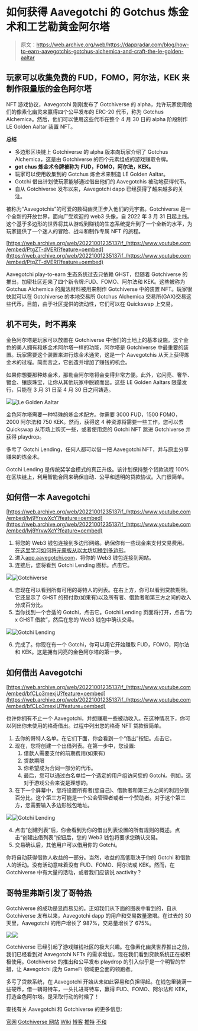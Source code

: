 # 如何获得 Aavegotchi 的 Gotchus 炼金术和工艺勒黄金阿尔塔

> 原文：<https://web.archive.org/web/https://dappradar.com/blog/how-to-earn-aavegotchis-gotchus-alchemica-and-craft-the-le-golden-aaltar>

## 玩家可以收集免费的 FUD，FOMO，阿尔法，KEK 来制作限量版的金色阿尔塔

NFT 游戏协议，Aavegotchi 刚刚发布了 Gotchiverse 的 alpha，允许玩家使用他们的像素化幽灵来赢得四个公平发布的 ERC-20 代币，称为 Gotchus Alchemica。然后，他们可以使用这些代币在整个 4 月 30 日的 alpha 阶段制作 LE Golden Aaltar 装置 NFT。

**总结**

*   多边形区块链上 Gotchiverse 的 alpha 版本向玩家介绍了 Gotchus Alchemica，这是由 Gotchiverse 的四个元素组成的游戏赚取令牌。
*   **got chus 炼金术令牌被称为 FUD，FOMO，阿尔法，KEK。**
*   玩家可以使用收集到的 Gotchus 炼金术来制造 LE Golden Aaltar。
*   Gotchi 借出计划使玩家能够通过借出他们的 Aavegotchis 被动地获得代币。
*   自从 Gotchiverse 发布以来，Aavegotchi dapp 已经获得了越来越多的关注。

被称为“Aavegotchis”的可爱的数码幽灵正步入他们的元宇宙。Gotchiverse 是一个全新的开放世界，面向广受欢迎的 web3 头像，自 2022 年 3 月 31 日起上线。这个基于多边形的世界将其从游戏到赚钱的生态系统提升到了一个全新的水平，为玩家提供了一个迷人的冒险、战斗和制作专属 NFT 的旅程。

[https://web.archive.org/web/20221001235137if_/https://www.youtube.com/embed/PtgZT-dVERI?feature=oembed](https://web.archive.org/web/20221001235137if_/https://www.youtube.com/embed/PtgZT-dVERI?feature=oembed)

Aavegotchi play-to-earn 生态系统过去只依赖 GHST，但随着 Gotchiverse 的推出，加密社区迎来了四个新令牌:FUD、FOMO、阿尔法和 KEK。这些被称为 Gotchus Alchemica 的魔法材料被用来制作 Gotchiverse 中的装置 NFT。玩家很快就可以在 Gotchiverse 的本地交易所 Gotchus Alchemica 交易所(GAX)交易这些代币。目前，由于社区提供的流动性，它们可以在 Quickswap 上交易。

## 机不可失，时不再来

金色阿尔塔是玩家可以放置在 Gotchiverse 中他们的土地上的基本设施。这个金色的美人拥有和炼金术阿尔塔一样的功能，阿尔塔是 Gotchiverse 中最重要的装置。玩家需要这个装置来进行炼金术通灵，这是一个 Aavegotchis 从天上获得炼金术的过程。简而言之，它创造并增加了赚钱的机会。

如果你想要那种炼金术，那勒金阿尔塔将会变得非常方便。此外，它闪亮、奢华、镀金、镶嵌珠宝，让你从其他玩家中脱颖而出。这些 LE Golden Aaltars 限量发行，只能在 3 月 31 日至 4 月 30 日之间铸造。

![](img/2538ef2d8acd5cca20f333930034dc99.png)![Le Golden Aaltar](img/3db341c3c5f8d18b06b27af7e6112c89.png)

金色阿尔塔需要一种特殊的炼金术配方。你需要 3000 FUD，1500 FOMO，2000 阿尔法和 750 KEK。然而，获得这 4 种资源将需要一些工作。您可以去 Quickswap 从市场上购买一些，或者使用您的 Gotchi NFT 跳进 Gotchiverse 并获得 playdrop。

多亏了 Gotchi Lending，任何人都可以借一把 Aavegotchi NFT，并与原主分享赚来的炼金术。

Gotchi Lending 是传统奖学金模式的真正升级。该计划保持整个贷款流程 100%在区块链上，利用智能合同来确保自动、公平和透明的贷款协议。入门很简单。

## 如何借一本 Aavegotchi

[https://web.archive.org/web/20221001235137if_/https://www.youtube.com/embed/lvj9YrvwXcY?feature=oembed](https://web.archive.org/web/20221001235137if_/https://www.youtube.com/embed/lvj9YrvwXcY?feature=oembed)

1.  将您的 Web3 钱包连接到多边形网络。确保你有一些现金来支付交易费用。[在这里学习如何将元蒙版从以太坊切换到多边形](https://web.archive.org/web/20221001235137/https://dappradar.com/blog/guide-on-how-to-switch-network-in-metamask)。
2.  进入[app.aavegotchi.com](https://web.archive.org/web/20221001235137/http://app.aavegotchi.com/)，将你的 Web3 钱包连接到网站。
3.  连接后，您将看到 Gotchi Lending 图标。点击它。

![](img/b33be3a498290e3b30c0f57ddecaaa44.png)![Gotchiverse](img/3ca8802cb10b832b62fecf887ac1dc27.png)

4.  您现在可以看到所有可用的哥特人的列表。在右上方，你可以看到贷款期限。它还显示了 GHST 的预付款(如果有)以及所有者、借款者和第三方之间的收入分成百分比。
5.  当你找到一个合适的 Gotchi，点击它。Gotchi Lending 页面将打开，点击“为 x GHST 借款”，然后在您的 Web3 钱包中确认交易。

![](img/0125d66df960c22cd3aa7660f8cdab8c.png)![Gotchi Lending](img/8600587c759a7874a7ef5db1124393c3.png)

6.  完成了。你现在有一个 Gotchi，你可以用它开始赚取 FUD，FOMO，阿尔法和 KEK。这是拥有闪亮的金色阿尔塔的第一步。

## 如何借出 Aavegotchi

[https://web.archive.org/web/20221001235137if_/https://www.youtube.com/embed/bfCLo3mexjU?feature=oembed](https://web.archive.org/web/20221001235137if_/https://www.youtube.com/embed/bfCLo3mexjU?feature=oembed)

也许你拥有不止一个 Aavegotchi，并想赚取一些被动收入。在这种情况下，你可以列出你未使用的格奇借出。过程中列出您的格奇 NFT 贷款很简单。

1.  去你的哥特人名单。在它们下面，你会看到一个“借出”按钮。点击它。
2.  现在，您将创建一个出借列表。在第一步中，您设置:
    1.  借款人需要支付的前期费用(如果有)
    2.  贷款期限
    3.  你希望成为合同一部分的代币。
    4.  最后，您可以通过白名单给一个选定的用户组访问您的 Gotchi。例如，这对于游戏公会来说是理想的。
3.  在下一个屏幕中，您将设置所有者(您自己)、借款者和第三方之间的利润分割百分比。这个第三方可能是一个公会管理者或者一个赞助者。对于这个第三方，您需要输入多边形钱包地址。

![](img/f93008e9c0d9db86d4c05dd9f4af7319.png)![Gotchi Lending](img/3062a1aa0b88ee68cb744758ab804f0b.png)

4.  点击“创建列表”后，你会看到为你的借出列表设置的所有规则的概述。点击“创建出借列表”按钮后，您的 Web3 钱包将要求您确认交易。
5.  交易确认后，其他用户可以借用你的 Gotchi。

你将自动获得借款人收益的一部分。当然，收益的高低取决于你的 Gotchi 和借款人的活动。没有活动意味着没有 FUD、FOMO、阿尔法或 KEK。然而，在 Gotchiverse 中有大量的活动，或者我们应该说 aactivity？

## 哥特里弗斯引发了哥特热

Gotchiverse 的成功是显而易见的。正如我们从下面的图表中看到的，自从 Gotchiverse 发布以来，Aavegotchi dapp 的用户和交易数量激增。在过去的 30 天里，Aavegotchi 的用户增长了 987%，交易量增长了 675%。

![](img/5fa97db22c96c1042d7221b35c62847b.png)![](img/4b9a6a35f9c5dc0db5330cb359daca45.png)

Gotchiverse 已经引起了游戏赚钱社区的极大兴趣。在像素化幽灵世界推出之前，我们已经看到对 Aavegotchi NFTs 的需求增加，现在我们看到贷款系统正在被积极使用。Gotchiverse 的推出和公平发布 playdrop 的引入似乎是一个明智的举措，让 Aavegotchi 成为 GameFi 领域更全面的领跑者。

多亏了贷款系统，在 Aavegotchi 开始从未如此容易和负担得起。在钱包里装满一些硬币，借一辆哥特车，一头扎进哥特车，赢得 FUD、FOMO、阿尔法和 KEK，打造金色阿尔塔。是采取行动的时候了！

查找有关 Aavegotchi 和 Gotchiverse 的更多信息:

[官网](https://web.archive.org/web/20221001235137/https://aavegotchi.com/) [Gotchiverse 网站](https://web.archive.org/web/20221001235137/https://gotchiverse.io/) [Wiki](https://web.archive.org/web/20221001235137/https://wiki.aavegotchi.com/) [博客](https://web.archive.org/web/20221001235137/https://blog.aavegotchi.com/) [推特](https://web.archive.org/web/20221001235137/https://twitter.com/aavegotchi) [不和](https://web.archive.org/web/20221001235137/http://discord.gg/aavegotchi)